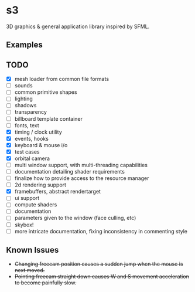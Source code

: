 # s3

3D graphics & general application library inspired by SFML.

## Examples

## TODO

- [x] mesh loader from common file formats
- [ ] sounds
- [ ] common primitive shapes
- [ ] lighting
- [ ] shadows
- [ ] transparency
- [ ] billboard template container
- [ ] fonts, text
- [x] timing / clock utility
- [x] events, hooks
- [x] keyboard & mouse i/o
- [x] test cases
- [x] orbital camera
- [ ] multi window support, with multi-threading capabilities
- [ ] documentation detailing shader requirements
- [ ] finalize how to provide access to the resource manager
- [ ] 2d rendering support
- [x] framebuffers, abstract rendertarget
- [ ] ui support
- [ ] compute shaders
- [ ] documentation
- [ ] parameters given to the window (face culling, etc)
- [ ] skybox!
- [ ] more intricate documentation, fixing inconsistency in commenting style

## Known Issues

- ~~Changing freecam position causes a sudden jump when the mouse is next moved.~~
- ~~Pointing freecam straight down causes W and S movement acceleration to become painfully slow.~~
